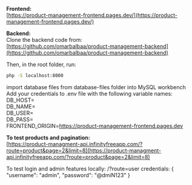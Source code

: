 **Frontend:**  
[https://product-management-frontend.pages.dev/](https://product-management-frontend.pages.dev/)

**Backend:**  
Clone the backend code from:  
[https://github.com/omarbalbaa/product-management-backend](https://github.com/omarbalbaa/product-management-backend)

Then, in the root folder, run:
```bash
php -S localhost:8000
```
import database files from database-files folder into MySQL workbench
Add your credentials to .env file with the following variable names:  
DB_HOST=  
DB_NAME=  
DB_USER=  
DB_PASS=  
FRONTEND_ORIGIN=https://product-management-frontend.pages.dev  

**To test products and pagination:**  
[https://product-managment-api.infinityfreeapp.com/?route=product&page=2&limit=8](https://product-managment-api.infinityfreeapp.com/?route=product&page=2&limit=8)   
  
To test login and admin features locally: /?route=user
credentials:
{
    "username": "admin",
    "password": "@dmiN123"
}  

